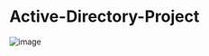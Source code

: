 # Active-Directory-Project
![image](https://github.com/user-attachments/assets/4adee8ff-e75d-434f-8d38-d3bf02c0eec7)
